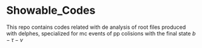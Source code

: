 # Showable_Codes
This repo contains codes related with de analysis of root files produced with delphes, specialized for mc events of pp colisions with the final state $b-\tau-\nu$
